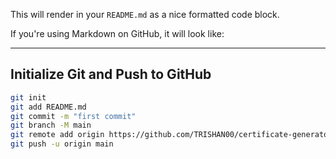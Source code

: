 
This will render in your `README.md` as a nice formatted code block.

If you're using Markdown on GitHub, it will look like:

---

## Initialize Git and Push to GitHub

```bash
git init  
git add README.md  
git commit -m "first commit"  
git branch -M main  
git remote add origin https://github.com/TRISHAN00/certificate-generator-application.git  
git push -u origin main
